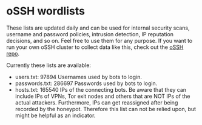 # oSSH wordlists
These lists are updated daily and can be used for internal security scans, username and password policies, intrusion detection, IP reputation decisions, and so on. Feel free to use them for any purpose. If you want to run your own oSSH cluster to collect data like this, check out the [oSSH repo](https://github.com/toxyl/ossh).  

Currently these lists are available:  
- users.txt: 97894                                                                                                                                                                                                                                                                                                                                                                                                                                                                                                                                    Usernames used by bots to login. 
- passwords.txt: 286697                                                                                                                                                                                                                                                                                                                                                                                                                                                                                                                                    Passwords used by bots to login. 
- hosts.txt: 165540                                                                                                                                                                                                                                                                                                                                                                                                                                                                                                                                    IPs of the connecting bots. Be aware that they can include IPs of VPNs, Tor exit nodes and others that are NOT IPs of the actual attackers. Furthermore, IPs can get reassigned after being recorded by the honeypot. Therefore this list can not be relied upon, but might be helpful as an indicator.
